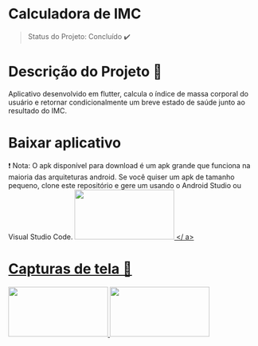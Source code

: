 # Calculadora de IMC
> Status do Projeto: Concluído :heavy_check_mark:
# Descrição do Projeto  :pencil:
Aplicativo desenvolvido em flutter,  calcula o índice de massa corporal do usuário e retornar condicionalmente um breve estado de saúde junto ao resultado do IMC.
# Baixar aplicativo 
 :exclamation: Nota: O apk disponível para download é um apk grande que funciona na maioria das arquiteturas android. Se você  quiser um apk de tamanho pequeno, clone este repositório e gere um usando o Android Studio ou Visual Studio Code.
<a href="https://github.com/monteiroricardo/CALC_IMC/blob/master/arquivos/app.apk">
<img src="https://github.com/monteiroricardo/CALC_IMC/blob/master/arquivos/apk_btn.png" width="200" height="100" />
</ a>
# Capturas de tela :mag_right: 
<img src="https://github.com/monteiroricardo/CALC_IMC/blob/master/arquivos/cap01.png " width="200" height="100" />
<img src="https://github.com/monteiroricardo/CALC_IMC/blob/master/arquivos/cap02.png " width="200" height="100" />
